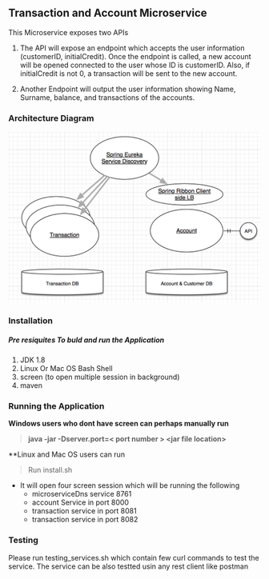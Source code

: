 ## Transaction and Account Microservice ##

This Microservice exposes two APIs 
1. The API will expose an endpoint which accepts the user information (customerID, initialCredit).
Once the endpoint is called, a new account will be opened connected to the user whose ID is customerID. Also, if initialCredit is not 0, a transaction will be sent to the new account.

2. Another Endpoint will output the user information showing Name, Surname, balance, and transactions of the accounts. 

### Architecture Diagram ###

![alt text](Account-Transsaction-ms-Arch.png)

### Installation ###

##### Pre resiquites To buld and run the Application #### 
1. JDK 1.8
2. Linux Or Mac OS Bash Shell
3. screen (to open multiple session in background)
4. maven

### Running the Application ###

**Windows users who dont have screen can perhaps manually run**

>__java -jar -Dserver.port=\< port number \> \<jar file location\>__

**Linux and Mac OS users can run
> Run install.sh
  - It will open four screen session which will be running the following
    - microserviceDns service 8761
    - account Service in port 8000
    - transaction service in port 8081
    - transaction service in port 8082 

### Testing ###
Please run testing_services.sh which contain few curl commands to test the service. The service can be also testted usin any rest client like postman
